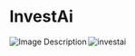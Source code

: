 # InvestAi
<img align="left" src="https://github.com/JP-GECT/InvestAi/assets/100013491/d78ea86e-7950-43a4-b13c-5ded97bab637" alt="Image Description" width="YOUR_WIDTH" height="YOUR_HEIGHT">

![investai](https://github.com/JP-GECT/InvestAi/assets/100013491/d78ea86e-7950-43a4-b13c-5ded97bab637)
